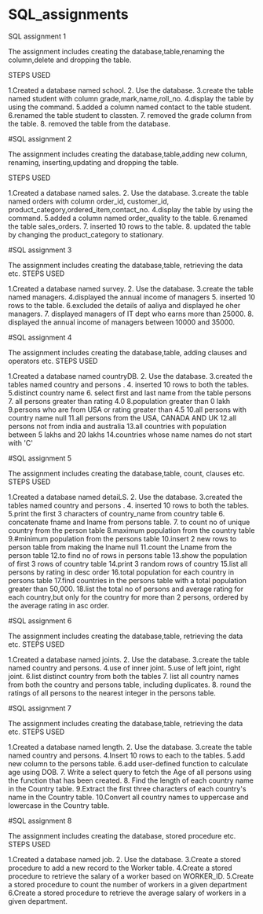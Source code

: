 # SQL_assignments
SQL assignment 1

The assignment includes creating the database,table,renaming the column,delete and dropping the table.

STEPS USED

1.Created a database named school.
2. Use the database.
3.create the table named student with column grade,mark,name,roll_no.
4.display the table by using the command.
5.added a column named contact to the table student.
6.renamed the table student to classten.
7. removed the grade column from the table.
8. removed the table from the database.

#SQL assignment 2

The assignment includes creating the database,table,adding new column, renaming, inserting,updating and dropping the table.

STEPS USED

1.Created a database named sales.
2. Use the database.
3.create the table named orders with column order_id, customer_id, product_category,ordered_item,contact_no.
4.display the table by using the command.
5.added a column named order_quality to the table.
6.renamed the table sales_orders.
7. inserted 10 rows to the table.
8. updated the table by changing the product_category to stationary.


#SQL assignment 3

The assignment includes creating the database,table, retrieving the data etc.
STEPS USED

1.Created a database named survey.
2. Use the database.
3.create the table named managers.
4.displayed the annual income of managers
5. inserted 10 rows to the table.
6.excluded the details of aaliya and displayed he oher managers.
7. displayed managers of IT dept who earns more than 25000.
8. displayed the annual income of managers between 10000 and 35000.

#SQL assignment 4

The assignment includes creating the database,table, adding clauses and operators etc.
STEPS USED

1.Created a database named countryDB.
2. Use the database.
3.created the tables named country and persons .
4. inserted 10 rows to both the tables.
5.distinct country name
6. select first and last name from the table persons
7. all persons greater than rating 4.0
8.population greater than 0 lakh
9.persons who are from USA or rating greater than 4.5
10.all persons with country name null
11.all persons from the USA, CANADA AND UK
12.all persons not from india and australia
13.all countries with population between 5 lakhs and 20 lakhs
14.countries whose name names do not start with 'C'

#SQL assignment 5

The assignment includes creating the database,table, count, clauses etc.
STEPS USED

1.Created a database named detaiLS.
2. Use the database.
3.created the tables named country and persons .
4. inserted 10 rows to both the tables.
5.print the first 3 characters of country_name from country table
6. concatenate fname and lname from persons table.
7. to count no of unique country from the person table
8.maximum population from the country table
9.#minimum population from the persons table
10.insert 2 new rows to person table from making the lname null
11.count the Lname from the person table
12.to find no of rows in persons table
13.show the population of first 3 rows of country table
14.print 3 random rows of country
15.list all persons by rating in desc order 
16.total population for each country in persons table
17.find countries in the persons table with a total population greater than 50,000.
18.list the total no of persons and average rating for each country,but only for the country for more than 2 persons, ordered by the average rating in asc order.

#SQL assignment 6

The assignment includes creating the database,table, retrieving the data etc.
STEPS USED

1.Created a database named joints.
2. Use the database.
3.create the table named country and persons.
4.use of inner joint.
5.use of left joint, right joint.
6.list distinct country from both the tables
7. list all country names from both the country and persons table, including duplicates.
8. round the ratings of all persons to the nearest integer in the persons table.

#SQL assignment 7

The assignment includes creating the database,table, retrieving the data etc.
STEPS USED

1.Created a database named length.
2. Use the database.
3.create the table named country and persons.
4.Insert 10 rows to each to the tables.
5.add new column to the persons table.
6.add user-defined function to calculate age using DOB.
7. Write a select query to fetch the Age of all persons using the function that has been created.
8. Find the length of each country name in the Country table.
9.Extract the first three characters of each country's name in the Country table.
10.Convert all country names to uppercase and lowercase in the Country table.

#SQL assignment 8

The assignment includes creating the database, stored procedure etc.
STEPS USED

1.Created a database named job.
2. Use the database.
3.Create a stored procedure to add a new record to the Worker table.
4.Create a stored procedure to retrieve the salary of a worker based on WORKER_ID.
5.Create a stored procedure to count the number of workers in a given department
6.Create a stored procedure to retrieve the average salary of workers in a given department.
